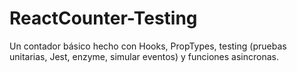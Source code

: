 # ReactCounter-Testing
 Un contador básico hecho con Hooks, PropTypes, testing (pruebas unitarias, Jest, enzyme, simular eventos) y funciones asincronas.
 
 
 

